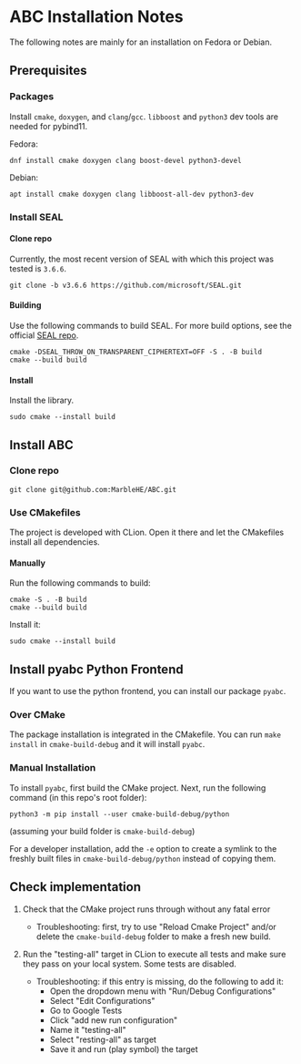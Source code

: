 # ABC Installation Notes

The following notes are mainly for an installation on Fedora or Debian.

## Prerequisites

### Packages

Install `cmake`, `doxygen`, and `clang`/`gcc`.
`libboost` and `python3` dev tools are needed for pybind11.

Fedora:
```
dnf install cmake doxygen clang boost-devel python3-devel
```

Debian:
```
apt install cmake doxygen clang libboost-all-dev python3-dev
```

### Install SEAL

#### Clone repo

Currently, the most recent version of SEAL with which this project was tested is `3.6.6`.

```
git clone -b v3.6.6 https://github.com/microsoft/SEAL.git
```

#### Building

Use the following commands to build SEAL. For more build options, see the official [SEAL repo](https://github.com/Microsoft/SEAL#getting-started).

<!-- 
TODO [Miro]
@Alex: the `-DSEAL_THROW_ON_TRANSPARENT_CIPHERTEXT=OFF` is here because EVA requires it. Do we need it too?
-->

```
cmake -DSEAL_THROW_ON_TRANSPARENT_CIPHERTEXT=OFF -S . -B build
cmake --build build
```

#### Install

Install the library.

```
sudo cmake --install build   
```

## Install ABC

### Clone repo

```
git clone git@github.com:MarbleHE/ABC.git
```

### Use CMakefiles

The project is developed with CLion. Open it there and let the CMakefiles install all dependencies.

#### Manually
Run the following commands to build:
```
cmake -S . -B build
cmake --build build
```

Install it:
```
sudo cmake --install build 
```

## Install pyabc Python Frontend

If you want to use the python frontend, you can install our package `pyabc`.

### Over CMake
The package installation is integrated in the CMakefile. You can run `make install` in `cmake-build-debug` and it will install `pyabc`.

### Manual Installation
To install `pyabc`, first build the CMake project. Next, run the following command (in this repo's root folder):
```
python3 -m pip install --user cmake-build-debug/python
```
(assuming your build folder is `cmake-build-debug`)

For a developer installation, add the `-e` option to create a symlink to the freshly built files in `cmake-build-debug/python` instead of copying them.

## Check implementation

1. Check that the CMake project runs through without any fatal error 

    - Troubleshooting: first, try to use "Reload Cmake Project" and/or delete the `cmake-build-debug` folder to make a fresh new build.
2. Run the "testing-all" target in CLion to execute all tests and make sure they pass on your local system. Some tests are disabled.
    - Troubleshooting: if this entry is missing, do the following to add it:
      - Open the dropdown menu with "Run/Debug Configurations"
      - Select "Edit Configurations"
      - Go to Google Tests
      - Click "add new run configuration"
      - Name it "testing-all"
      - Select "resting-all" as target
      - Save it and run (play symbol) the target

